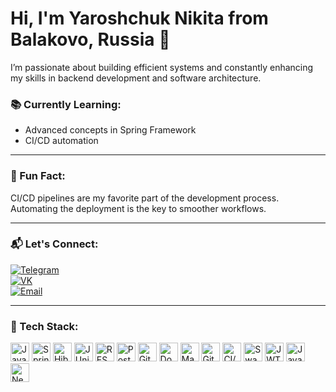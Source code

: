 # Hi, I'm Yaroshchuk Nikita from Balakovo, Russia 👋

I’m passionate about building efficient systems and constantly enhancing my skills in backend development and software architecture.

### 📚 Currently Learning:
- Advanced concepts in Spring Framework
- CI/CD automation

---

### 🌟 Fun Fact:
CI/CD pipelines are my favorite part of the development process. Automating the deployment is the key to smoother workflows.

---

### 📬 Let's Connect: 
[![Telegram](https://img.shields.io/badge/Telegram-%2300A2FF.svg?style=for-the-badge&logo=telegram&logoColor=white)](https://t.me/how_wow0)  
[![VK](https://img.shields.io/badge/VK-%230D8F5F.svg?style=for-the-badge&logo=vk&logoColor=white)](https://vk.com/howwow_ls)  
[![Email](https://img.shields.io/badge/Email-%23D14836.svg?style=for-the-badge&logo=gmail&logoColor=white)](mailto:yarohsyk10@gmail.com)

---

### 🚀 Tech Stack:
<img alt="Java" height="30px" src="https://img.shields.io/static/v1?label=&message=Java&color=orange&style=for-the-badge" />  <img alt="Spring" height="30px" src="https://img.shields.io/static/v1?label=&message=Spring&color=green&style=for-the-badge" /> <img alt="Hibernate" height="30px" src="https://img.shields.io/static/v1?label=&message=Hibernate&color=pink&style=for-the-badge" />  <img alt="JUnit" height="30px" src="https://img.shields.io/static/v1?label=&message=JUnit&color=red&style=for-the-badge" /> <img alt="REST API" height="30px" src="https://img.shields.io/static/v1?label=&message=REST%20API&color=yellow&style=for-the-badge" />  <img alt="PostgreSQL" height="30px" src="https://img.shields.io/static/v1?label=&message=PostgreSQL&color=blue&style=for-the-badge" />  <img alt="Git" height="30px" src="https://img.shields.io/static/v1?label=&message=Git&color=gray&style=for-the-badge" />  <img alt="Docker" height="30px" src="https://img.shields.io/static/v1?label=&message=Docker&color=blue&style=for-the-badge" />  <img alt="Maven" height="30px" src="https://img.shields.io/static/v1?label=&message=Maven&color=red&style=for-the-badge" />  <img alt="GitHub Actions" height="30px" src="https://img.shields.io/static/v1?label=&message=GitHub%20Actions&color=blue&style=for-the-badge" />  <img alt="CI/CD" height="30px" src="https://img.shields.io/static/v1?label=&message=CI/CD&color=orange&style=for-the-badge" />  <img alt="Swagger" height="30px" src="https://img.shields.io/static/v1?label=&message=Swagger&color=blue&style=for-the-badge" />  <img alt="JWT" height="30px" src="https://img.shields.io/static/v1?label=&message=JWT&color=cyan&style=for-the-badge" /> <img alt="JavaScript" height="30px" src="https://img.shields.io/static/v1?label=&message=JavaScript&color=orange&style=for-the-badge" />  <img alt="NestJS" height="30px" src="https://img.shields.io/static/v1?label=&message=NestJS&color=yellow&style=for-the-badge" /> 
